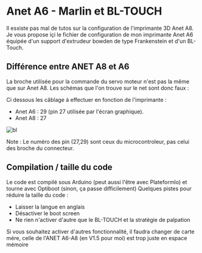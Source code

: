 # Anet A6 - Marlin et BL-TOUCH

Il esxiste pas mal de tutos sur la configuration de l'imprimante 3D Anet A8.
Je vous propose içi le fichier de configuration de mon imprimante Anet A6 équipée d'un support d'extrudeur bowden de type Frankenstein et d'un BL-Touch.

## Différence entre ANET A8 et A6 

La broche utilisée pour la commande du servo moteur n'est pas la même que sur Anet A8.
Les schémas que l'on trouve sur le net sont donc faux :

Ci dessous les câblage à effectuer en fonction de l'imprimante :
- Anet A6 : 29 (pin 27 utilisée par l'écran graphique).
- Anet A8 : 27

![bl](https://user-images.githubusercontent.com/38717304/57212033-b024bb00-6fe2-11e9-8bc4-ba66ffe5d8ab.jpg)

Note : Le numéro des pin (27,29) sont ceux du microcontroleur, pas celui des broche du connecteur.

## Compilation / taille du code

Le code est compilé sous Arduino (peut aussi l'être avec PlateformIo) et tourne avec Optiboot (sinon, ça passe difficilement)
Quelques pistes pour réduire la taille du code : 
- Laisser la langue en anglais
- Désactiver le boot screen
- Ne rien n'activer d'autre que le BL-TOUCH et la stratégie de palpation

Si vous souhaitez activer d'autres fonctionnalité, il faudra changer de carte mére, celle de l'ANET A6-A8 (en V1.5 pour moi) est trop juste en espace mémoire
